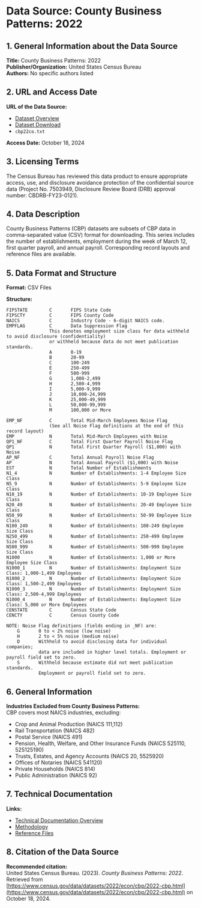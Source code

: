 # Data Source: County Business Patterns: 2022

## 1. General Information about the Data Source

**Title:** County Business Patterns: 2022  
**Publisher/Organization:** United States Census Bureau  
**Authors:** No specific authors listed  

## 2. URL and Access Date

**URL of the Data Source:**
- [Dataset Overview](https://www.census.gov/data/datasets/2022/econ/cbp/2022-cbp.html)
- [Dataset Download](https://www2.census.gov/programs-surveys/cbp/datasets/2022/cbp22co.zip)
- `cbp22co.txt`

**Access Date:** October 18, 2024  

## 3. Licensing Terms

The Census Bureau has reviewed this data product to ensure appropriate access, use, and disclosure avoidance protection of the confidential source data (Project No. 7503949, Disclosure Review Board (DRB) approval number: CBDRB-FY23-0121).

## 4. Data Description

County Business Patterns (CBP) datasets are subsets of CBP data in comma-separated value (CSV) format for downloading. This series includes the number of establishments, employment during the week of March 12, first quarter payroll, and annual payroll. Corresponding record layouts and reference files are available.

## 5. Data Format and Structure

**Format:** CSV Files  

**Structure:**
```text
FIPSTATE        C       FIPS State Code
FIPSCTY         C       FIPS County Code
NAICS           C       Industry Code - 6-digit NAICS code.
EMPFLAG         C       Data Suppression Flag
                This denotes employment size class for data withheld to avoid disclosure (confidentiality)
                or withheld because data do not meet publication standards.
                A       0-19
                B       20-99
                C       100-249
                E       250-499
                F       500-999
                G       1,000-2,499
                H       2,500-4,999
                I       5,000-9,999
                J       10,000-24,999
                K       25,000-49,999
                L       50,000-99,999
                M       100,000 or More

EMP_NF          C       Total Mid-March Employees Noise Flag 
                (See all Noise Flag definitions at the end of this record layout)
EMP             N       Total Mid-March Employees with Noise
QP1_NF          C       Total First Quarter Payroll Noise Flag
QP1             N       Total First Quarter Payroll ($1,000) with Noise
AP_NF           C       Total Annual Payroll Noise Flag
AP              N       Total Annual Payroll ($1,000) with Noise
EST             N       Total Number of Establishments
N1_4            N       Number of Establishments: 1-4 Employee Size Class
N5_9            N       Number of Establishments: 5-9 Employee Size Class
N10_19          N       Number of Establishments: 10-19 Employee Size Class
N20_49          N       Number of Establishments: 20-49 Employee Size Class
N50_99          N       Number of Establishments: 50-99 Employee Size Class
N100_249        N       Number of Establishments: 100-249 Employee Size Class
N250_499        N       Number of Establishments: 250-499 Employee Size Class
N500_999        N       Number of Establishments: 500-999 Employee Size Class
N1000           N       Number of Establishments: 1,000 or More Employee Size Class
N1000_1         N       Number of Establishments: Employment Size Class: 1,000-1,499 Employees
N1000_2         N       Number of Establishments: Employment Size Class: 1,500-2,499 Employees
N1000_3         N       Number of Establishments: Employment Size Class: 2,500-4,999 Employees
N1000_4         N       Number of Establishments: Employment Size Class: 5,000 or More Employees
CENSTATE        C       Census State Code
CENCTY          C       Census County Code

NOTE: Noise Flag definitions (fields ending in _NF) are:
    G       0 to < 2% noise (low noise)
    H       2 to < 5% noise (medium noise)
    D       Withheld to avoid disclosing data for individual companies; 
            data are included in higher level totals. Employment or payroll field set to zero.
    S       Withheld because estimate did not meet publication standards. 
            Employment or payroll field set to zero.
```

## 6. General Information

**Industries Excluded from County Business Patterns:**  
CBP covers most NAICS industries, excluding:
- Crop and Animal Production (NAICS 111,112)
- Rail Transportation (NAICS 482)
- Postal Service (NAICS 491)
- Pension, Health, Welfare, and Other Insurance Funds (NAICS 525110, 525125190)
- Trusts, Estates, and Agency Accounts (NAICS 20, 5525920)
- Offices of Notaries (NAICS 541120)
- Private Households (NAICS 814)
- Public Administration (NAICS 92)

## 7. Technical Documentation

**Links:**
- [Technical Documentation Overview](https://www.census.gov/programs-surveys/cbp/technical-documentation.html)
- [Methodology](https://www.census.gov/programs-surveys/cbp/technical-documentation/methodology.html)
- [Reference Files](https://www.census.gov/programs-surveys/cbp/technical-documentation/reference.html)

## 8. Citation of the Data Source

**Recommended citation:**  
United States Census Bureau. (2023). *County Business Patterns: 2022*. Retrieved from [https://www.census.gov/data/datasets/2022/econ/cbp/2022-cbp.html](https://www.census.gov/data/datasets/2022/econ/cbp/2022-cbp.html) on October 18, 2024.
